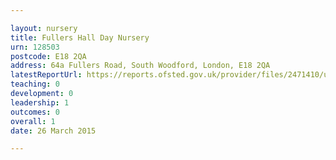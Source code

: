 ```yaml
---

layout: nursery
title: Fullers Hall Day Nursery
urn: 128503
postcode: E18 2QA
address: 64a Fullers Road, South Woodford, London, E18 2QA
latestReportUrl: https://reports.ofsted.gov.uk/provider/files/2471410/urn/128503.pdf
teaching: 0
development: 0
leadership: 1
outcomes: 0
overall: 1
date: 26 March 2015

---
```

